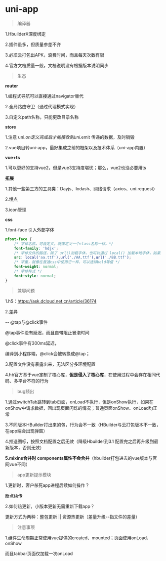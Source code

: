 # uni-app
 
> 编译器

1.HbuilderX深度绑定

2.插件虽多，但质量参差不齐

3.必须云打包出APK，浪费时间，而且每天次数有限

4.官方文档质量一般，文档说明没有根据版本说明同步



> 生态

**router**

1.编程式导航可以直接通过navigator替代

2.全局路由守卫（通过代理模式实现）

3.自定义path名称，只能更改目录名称



**store**

1.注意 uni.$on 定义完成后才能接收到 uni.$emit 传递的数据，及时销毁

2.vue项目转uni-app，最好集成之前的框架以及技术体系（uni-app内置）



**vue+ts**

1.可以更好的支持vue2，但是vue3支持度堪忧；那么，vue2也没必要用ts



**拓展**

1.其他一些第三方的工具类：Dayjs、lodash、网络请求（axios、uni.request）

2.埋点

3.icon管理



**css**

1.font-face 引入外部字体

```css
@font-face {
    /* 字体名称，可自定义，就像定义一个class名称一样。*/
    font-family: 'hdjx'; 
    /* 字体文件的路径，除了 url()加载字体，也可以通过 local() 加载本地字体，如果第一个字体加载失败，顺序加载第二个 */
    src: local('aa.ttf'),url('./AA.ttf'),url('./BB.ttf'); 
    /* 字重，就像在普通css中使用它一样，可以选择bold等值 */
    font-weight: normal;
    /* 字体样式 */
    font-style: normal;
}
```



> 兼容问题

1.h5：https://ask.dcloud.net.cn/article/36174

2.差异

-- @tap与@click事件

@tap事件没有延迟，而且自带阻止冒泡时间

@click事件有300ms延迟，

编译到小程序端，@click会被转换成@tap；

3.配置文件没有暴露出来，无法区分多环境配置

4.hb官方基于vue定制了核心库，**但是侵入了核心库**，在使用过程中会存在相同代码、多平台不符的行为



> bug频出

1.通过switchTab跳转到tab页面，onLoad不执行，但是onShow执行，如果在onShow中请求数据，回出现页面闪烁的情况；普通页面onShow、onLoad均正常

3.不同版本HBuilder打出来的包，行为会不一致（HBuilder与云打包版本不一致，在app端会出现弹窗）

4.推送图标，按照文档配置之后无效（降级Hbuilder到3.1 配置完之后再升级到最新版本，否则无效）

**5.mixins合并时 components属性不会合并**（hbuilder打包进去的vue版本与官网vue不同）



> app更新提示模块

1.更新时，客户杀死app进程后续如何操作？

断点续传



2.如何热更新，小版本更新无需重新下载app？

更新方式为两种：整包更新 || 资源热更新（差量升级--指文件的差量）



> 注意事项

1.组件生命周期正常使用vue提供的created、mounted；页面使用onLoad、onShow

而且tabbar页面仅加载一次onLoad

